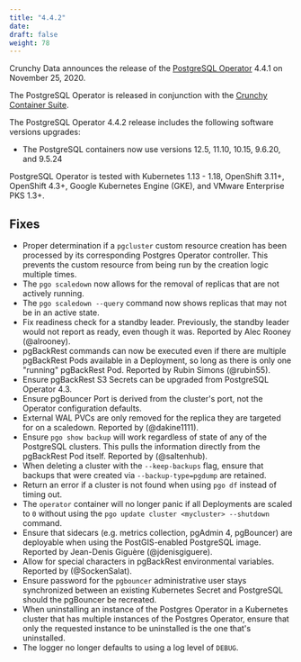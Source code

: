 ```yaml
---
title: "4.4.2"
date:
draft: false
weight: 78
---
```


Crunchy Data announces the release of the [PostgreSQL Operator](https://www.crunchydata.com/products/crunchy-postgresql-operator/) 4.4.1 on November 25, 2020.

The PostgreSQL Operator is released in conjunction with the [Crunchy Container Suite](https://github.com/CrunchyData/crunchy-containers/).

The PostgreSQL Operator 4.4.2 release includes the following software versions upgrades:

- The PostgreSQL containers now use versions 12.5, 11.10, 10.15, 9.6.20, and 9.5.24

PostgreSQL Operator is tested with Kubernetes 1.13 - 1.18, OpenShift 3.11+, OpenShift 4.3+, Google Kubernetes Engine (GKE), and VMware Enterprise PKS 1.3+.

## Fixes

- Proper determination if a `pgcluster` custom resource creation has been processed by its corresponding Postgres Operator controller. This prevents the custom resource from being run by the creation logic multiple times.
- The `pgo scaledown` now allows for the removal of replicas that are not actively running.
- The `pgo scaledown --query` command now shows replicas that may not be in an active state.
- Fix readiness check for a standby leader. Previously, the standby leader would not report as ready, even though it was. Reported by Alec Rooney (@alrooney).
- pgBackRest commands can now be executed even if there are multiple pgBackRest Pods available in a Deployment, so long as there is only one "running" pgBackRest Pod. Reported by Rubin Simons (@rubin55).
- Ensure pgBackRest S3 Secrets can be upgraded from PostgreSQL Operator 4.3.
- Ensure pgBouncer Port is derived from the cluster's port, not the Operator configuration defaults.
- External WAL PVCs are only removed for the replica they are targeted for on a scaledown. Reported by (@dakine1111).
- Ensure `pgo show backup` will work regardless of state of any of the PostgreSQL clusters. This pulls the information directly from the pgBackRest Pod itself. Reported by (@saltenhub).
- When deleting a cluster with the `--keep-backups` flag, ensure that backups that were created via `--backup-type=pgdump` are retained.
- Return an error if a cluster is not found when using `pgo df` instead of timing out.
- The `operator` container will no longer panic if all Deployments are scaled to `0` without using the `pgo update cluster <mycluster> --shutdown` command.
- Ensure that sidecars (e.g. metrics collection, pgAdmin 4, pgBouncer) are deployable when using the PostGIS-enabled PostgreSQL image. Reported by  Jean-Denis Giguère (@jdenisgiguere).
- Allow for special characters in pgBackRest environmental variables. Reported by (@SockenSalat).
- Ensure password for the `pgbouncer` administrative user stays synchronized between an existing Kubernetes Secret and PostgreSQL should the pgBouncer be recreated.
- When uninstalling an instance of the Postgres Operator in a Kubernetes cluster that has multiple instances of the Postgres Operator, ensure that only the requested instance to be uninstalled is the one that's uninstalled.
- The logger no longer defaults to using a log level of `DEBUG`.
